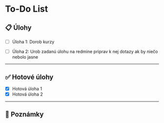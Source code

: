 # To-Do List

## 📋 Úlohy

- [ ] Úloha 1: Dorob kurzy 
- [ ] Úloha 2: Urob zadanú úlohu na redmine priprav k nej dotazy ak by niečo nebolo jasne 


---

## ✅ Hotové úlohy

- [x] Hotová úloha 1
- [x] Hotová úloha 2

---

## 📝 Poznámky

